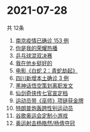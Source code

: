 # 2021-07-28
  共 12条

  <!-- BEGIN -->
  <!-- 最后更新时间:Wed Jul 28 2021 13:20:25 GMT+0000 (Coordinated Universal Time) -->
  1. [南京疫情已确诊 153 例](https://www.zhihu.com/search?q=南京)
1. [你是我的荣耀热播](https://www.zhihu.com/search?q=你是我的荣耀)
1. [乒乓球混双决赛](https://www.zhihu.com/search?q=乒乓球)
1. [我在他乡挺好的](https://www.zhihu.com/search?q=我在他乡挺好)
1. [电影《白蛇 2：青蛇劫起》](https://www.zhihu.com/search?q=青蛇)
1. [四川新增本土确诊 3 例](https://www.zhihu.com/search?q=四川疫情)
1. [黑神话悟空策划离职发文](https://www.zhihu.com/search?q=黑神话：悟空)
1. [仙剑奇侠传七官宣定档](https://www.zhihu.com/search?q=仙剑奇侠传七)
1. [运动员带《巫师》项链获金牌](https://www.zhihu.com/search?q=巫师3)
1. [特朗普炮轰跨性别运动员](https://www.zhihu.com/search?q=跨性别运动员)
1. [谷歌奥运会定制小游戏](https://www.zhihu.com/search?q=涂鸦冠军岛运动会)
1. [奥运射击杨皓然/杨倩夺冠](https://www.zhihu.com/search?q=混合团体10米气步枪)
  <!-- END -->
  